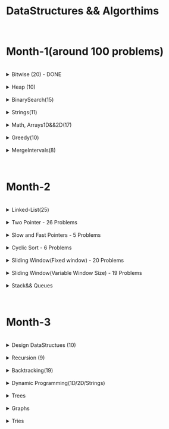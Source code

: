 DataStructures && Algorthims
============================


<br>

<h1>Month-1(around 100 problems)</h1>


<br>
<details>
<Summary>Bitwise (20) - DONE</Summary>

S.No. | Question Name | Java Solution |
------|---------------|---------------|
1 | [Check if ith bit set or not](https://practice.geeksforgeeks.org/problems/check-whether-k-th-bit-is-set-or-not-1587115620/1) |[JAVA](./src/main/java/Bitwise/BitSetOrNot.java)|
2 | [Number of 1 bits](https://leetcode.com/problems/number-of-1-bits/) |[JAVA](./src/main/java/Bitwise/NumberOfSetBits.java)|
3 | [Counting Bits](https://leetcode.com/problems/counting-bits/) |[JAVA](./src/main/java/Bitwise/CountingBits.java)|
4 | [Reverse Bits](https://leetcode.com/problems/reverse-bits/) |[JAVA](./src/main/java/Bitwise/ReverseBits.java)|
5 | [say N is odd/even](https://practice.geeksforgeeks.org/problems/odd-or-even3618/1) |[JAVA](./src/main/java/Bitwise/EvenOrOdd.java)|
6 | [Extract/Set/Clear/Remove]() |[JAVA](./src/main/java/Bitwise/)|
7 | [Check if a no is a power of 2](https://practice.geeksforgeeks.org/problems/power-of-2-1587115620/1) |[JAVA](./src/main/java/Bitwise/PowerOf2OrNot.java)|
8 | [Swap 2 nos without using third variable](https://practice.geeksforgeeks.org/problems/swap-two-numbers3844/1) |[JAVA](./src/main/java/Bitwise/Swap2Numbers.java)|
9 | [Add Binary](https://leetcode.com/problems/add-binary/) |[JAVA](./src/main/java/Bitwise/AddBinary.java)|
10 | [Sum of Two Integers](https://leetcode.com/problems/sum-of-two-integers/) |[JAVA](./src/main/java/Bitwise/SumOfTwoIntegers.java)|
11 | [Single Number](https://leetcode.com/problems/single-number/) |[JAVA](./src/main/java/Bitwise/SingleNumber_I.java)|
12 | [Single Number II](https://leetcode.com/problems/single-number-ii/) |[JAVA](./src/main/java/Bitwise/SingleNumber_I.java)|
12 | [Single No III](https://leetcode.com/problems/single-number-iii) |[JAVA](./src/main/java/Bitwise/TwoUniqueNumbers.java)|
13 | [Bitwise AND of Numbers Range](https://leetcode.com/problems/bitwise-and-of-numbers-range/) |[JAVA](./src/main/java/Bitwise/BitwiseANDRange.java)|
14 | [Print Xor of 1 to N and Range](https://practice.geeksforgeeks.org/problems/xor-of-a-given-range/1) |[JAVA](./src/main/java/Bitwise/XOR_Range.java)|
15 | [Missing Numbers](https://leetcode.com/problems/missing-number/) |[JAVA](./src/main/java/Bitwise/MissingNumberXor.java)|
16 | [Implement Set DS]() |[JAVA](./src/main/java/Bitwise/)|
17 | [Subsets(power set)](https://practice.geeksforgeeks.org/problems/power-set4302/1) |[JAVA](./src/main/java/Bitwise/PowerSet.java)|
18 | [Print all subsequences whose sum=k]() |[JAVA](./src/main/java/Bitwise/)|
19 | [Decimal to Binary ](https://practice.geeksforgeeks.org/problems/decimal-to-binary-1587115620/1) |[JAVA](./src/main/java/Bitwise/DecimalToBinaryConversion.java)|
20 | [Binary to Decimal](https://practice.geeksforgeeks.org/problems/binary-number-to-decimal-number3525/1) |[JAVA](./src/main/java/Bitwise/BinaryToDecimalConversion.java)|
</details>



</details>
<br>
<details>
<Summary>Heap (10)</Summary>

S.No. | Question Name | Java Solution |
------|---------------|---------------|
1 | [Kth Largest element in an array](https://leetcode.com/problems/kth-largest-element-in-an-array/) |[JAVA](./src/main/java/heaps/)|
2 | [top k frequent elements](https://leetcode.com/problems/top-k-frequent-elements/)|[JAVA](./src/main/java/heaps/)|
3 | [Top k frequent words](https://leetcode.com/problems/top-k-frequent-words/) |[JAVA](./src/main/java/TwoPointers/)|
4 | [Re-organize String](https://leetcode.com/problems/reorganize-string/) |[JAVA](./src/main/java/TwoPointers/)|
5 | [Find k closest elemnts](https://leetcode.com/problems/find-k-closest-elements/) |[JAVA](./src/main/java/TwoPointers/)|
6 | [k closest points to origin](https://leetcode.com/problems/k-closest-points-to-origin/) |[JAVA](./src/main/java/TwoPointers/)|
7 | [Find median from data stream](https://leetcode.com/problems/find-median-from-data-stream/) |[JAVA](./src/main/java/TwoPointers/)|
8 | [Merge k sorted lists](https://leetcode.com/problems/merge-k-sorted-lists) |[JAVA](./src/main/java/TwoPointers/)|
9 | [car pooling](https://leetcode.com/problems/car-pooling) |[JAVA](./src/main/java/TwoPointers/)|
</details>




</details>
<br>
<details>
<Summary>BinarySearch(15)</Summary>

S.No. | Question Name | Java Solution |
------|---------------|---------------|
1 |[Binary Search](https://leetcode.com/problems/binary-search/) |[JAVA](./src/main/java/BinarySearch/)|
2 |[Find the peak Element I](https://leetcode.com/problems/find-peak-element/) |[JAVA](./src/main/java/BinarySearch/)|
2 |[Find the peak Element II](https://leetcode.com/problems/find-a-peak-element-ii) |[JAVA](./src/main/java/BinarySearch/)|
3 |[Search in a 2DMatrix](https://leetcode.com/problems/search-a-2d-matrix/) |[JAVA](./src/main/java/BinarySearch/)|
3 |[Search in  a 2DMatrix II](https://leetcode.com/problems/search-a-2d-matrix-ii/) |[JAVA](./src/main/java/BinarySearch/)|
4 |[Search In a rotated + sorted array I](https://leetcode.com/problems/search-in-rotated-sorted-array/) |[JAVA](./src/main/java/BinarySearch/)|
4 |[Search In a rotated + sorted array II](https://leetcode.com/problems/search-in-rotated-sorted-array-ii/) |[JAVA](./src/main/java/BinarySearch/)|
5 |[Kth Smallest Element In a sorted Matrix](https://leetcode.com/problems/kth-smallest-element-in-a-sorted-matrix/) |[JAVA](./src/main/java/BinarySearch/)|
6 |[Find first and last position of element in sorted array](https://leetcode.com/problems/find-first-and-last-position-of-element-in-sorted-array/) |[JAVA](./src/main/java/BinarySearch/)|
7 |[Median of Two Sorted Arrays](https://leetcode.com/problems/median-of-two-sorted-arrays/) |[JAVA](./src/main/java/BinarySearch/)|
8 |[Count of Smaller numbers after self](https://leetcode.com/problems/count-of-smaller-numbers-after-self/) |[JAVA](./src/main/java/BinarySearch/)|
9 |[SQRT](https://leetcode.com/problems/sqrtx/) |[JAVA](./src/main/java/BinarySearch/)|
9 |[valid-perfect-square](https://leetcode.com/problems/valid-perfect-square/) |[JAVA](./src/main/java/BinarySearch/)|
10 |[First bad version](https://leetcode.com/problems/first-bad-version/) |[JAVA](./src/main/java/BinarySearch/)|
11 |[the-painters-partition](https://www.geeksforgeeks.org/the-painters-partition-problem-using-binary-search/) |[JAVA](./src/main/java/BinarySearch/)|
11 |[Allocate-minimum-number-of-pages](https://takeuforward.org/data-structure/allocate-minimum-number-of-pages/) |[JAVA](./src/main/java/BinarySearch/)|
11 |[Aggressive cows](https://takeuforward.org/data-structure/aggressive-cows-detailed-solution/) |[JAVA](./src/main/java/BinarySearch/)|
12 |[k-th-element-of-two-sorted-arrays](https://takeuforward.org/data-structure/k-th-element-of-two-sorted-arrays/) |[JAVA](./src/main/java/BinarySearch/)|
13 |[search-single-element-in-a-sorted-array](https://takeuforward.org/data-structure/search-single-element-in-a-sorted-array/) |[JAVA](./src/main/java/BinarySearch/)|
14 |[capacity-to-ship-packages-within-d-days](https://leetcode.com/problems/capacity-to-ship-packages-within-d-days/) |[JAVA](./src/main/java/BinarySearch/)|
-|[minimum-number-of-days-to-make-m-bouquets](https://leetcode.com/problems/minimum-number-of-days-to-make-m-bouquets/) |[JAVA](./src/main/java/BinarySearch/)|

</details>


<br>
<details>
<Summary>Strings(11)</Summary>

S.No. | Question Name | Java Solution |
------|---------------|---------------|
1 | [Length of Last Word](https://leetcode.com/problems/length-of-last-word/) |[JAVA]()|
2 | [Reverse words in a string](https://leetcode.com/problems/reverse-words-in-a-string/) |[JAVA]()|
3 | [Longest common prefix](https://leetcode.com/problems/longest-common-prefix/) |[JAVA]()|
4 | [Text Justification](https://leetcode.com/problems/text-justification/) |[JAVA]()|
5 | [Encode & Decode Strings](https://leetcode.com/problems/encode-and-decode-strings/) |[JAVA]()|
6 | [Find the index of the first occurence in a string](https://leetcode.com/problems/find-the-index-of-the-first-occurrence-in-a-string/) |[JAVA]()|
7 | [Valid Anagram](https://leetcode.com/problems/valid-anagram/) |[JAVA]()|
8 | [Group Anagrams](https://leetcode.com/problems/group-anagrams/) |[JAVA]()|
9 | [Zig Zag conversion](https://leetcode.com/problems/zigzag-conversion/) |[JAVA]()|
10 | [Isomorphic Strings](https://leetcode.com/problems/isomorphic-strings/) |[JAVA]()|
11 | [Ransom Note](https://leetcode.com/problems/ransom-note/) |[JAVA]()|
</details>



<br>
<details>
<Summary>Math, Arrays1D&&2D(17)  </Summary>

S.No. | Question Name | Java Solution |
------|---------------|---------------|
1 | [Palindrome Number](https://leetcode.com/problems/palindrome-number/) |[JAVA]()|
2 | [Plus One](https://leetcode.com/problems/plus-one/) |[JAVA]()|
3 | [Factorial Trailing Zeros](https://leetcode.com/problems/factorial-trailing-zeroes/) |[JAVA]()|
4 | [Max points on a line](https://leetcode.com/problems/max-points-on-a-line/) |[JAVA]()|
5 | [Rotate Image](https://leetcode.com/problems/max-points-on-a-line/) |[JAVA]()|
6 | [Set Matrix to Zero](https://leetcode.com/problems/max-points-on-a-line/) |[JAVA]()|
7 | [Spiral Matrix](https://leetcode.com/problems/max-points-on-a-line/) |[JAVA]()|
8 | [Sqrt(x)](https://leetcode.com/problems/sqrtx/) |[JAVA]()|
9 | [Majority Element I & II](https://leetcode.com/problems/majority-element/) |[JAVA]()|
10 | [Contains duplicate](https://leetcode.com/problems/contains-duplicate/) |[JAVA]()|
11 | [h-Index](https://leetcode.com/problems/h-index/) |[JAVA]()|
12 | [Longest Consecutive sequence](https://leetcode.com/problems/longest-consecutive-sequence/) |[JAVA]()|
13 | [Game of Life](https://leetcode.com/problems/game-of-life/) |[JAVA]()|
14 | [Longest Palindrome](https://leetcode.com/problems/longest-palindrome/) |[JAVA]()|
15 | [Fraction to recurring decimal](https://leetcode.com/problems/fraction-to-recurring-decimal/) |[JAVA]()|
16 | [Logger Rate Limiter](https://leetcode.com/problems/logger-rate-limiter/) |[JAVA]()|
17 |[Product of Array-exceptSelf(PrefixSum)](https://leetcode.com/problems/product-of-array-except-self/) |[JAVA](./src/main/java/BinarySearch/)|
</details>






<br>
<details>
<Summary>Greedy(10)</Summary>


S.No. | Question Name | Java Solution |
------|---------------|---------------|
1 |[Largest-Number](https://leetcode.com/problems/largest-number/) |[JAVA](./src/main/java/Graphs/)|
2 |[Gas Station](https://leetcode.com/problems/gas-station/) |[JAVA](./src/main/java/Graphs/)|
3 |[Boats to save people](https://leetcode.com/problems/boats-to-save-people/) |[JAVA](./src/main/java/Graphs/)|
4 |[Jump Game](https://leetcode.com/problems/jump-game/) |[JAVA](./src/main/java/Graphs/)|
5 |[Two-City-scheduling](https://leetcode.com/problems/two-city-scheduling/) |[JAVA](./src/main/java/Graphs/)|
6 |[increasing-triplet-subsequence](https://leetcode.com/problems/increasing-triplet-subsequence/) |[JAVA](./src/main/java/Graphs/)|
7 |[distribute-candies](https://leetcode.com/problems/distribute-candies/) |[JAVA](./src/main/java/Graphs/)|
8 |[Find the celebrity](https://www.youtube.com/watch?v=LZJBZEnoYLQ) |[JAVA](./src/main/java/Graphs/)|
9 |[Minimum platforms](https://practice.geeksforgeeks.org/problems/minimum-platforms-1587115620/1) |[JAVA](./src/main/java/Graphs/)|
10 |[Minimum no of refueling shops](https://leetcode.com/problems/minimum-number-of-refueling-stops/) |[JAVA](./src/main/java/Graphs/)|
</details>



</details>
<br>
<details>
<Summary>MergeIntervals(8)</Summary>

S.No. | Question Name | Java Solution |
------|---------------|---------------|
1 |[mergeInterval](https://leetcode.com/problems/merge-intervals/) |[JAVA](./src/main/java/mergeIntervals/)|
2 |[InsertInterval](https://leetcode.com/problems/insert-interval/) |[JAVA](./src/main/java/mergeIntervals/)|
3 |[Interval List Intersections](https://leetcode.com/problems/interval-list-intersections/) |[JAVA](./src/main/java/mergeIntervals/)|
4 |[Meeting rooms ii](https://leetcode.com/problems/meeting-rooms-ii/) |[JAVA](./src/main/java/mergeIntervals/)|
5 |[Employee free time](https://leetcode.com/problems/employee-free-time/) |[JAVA](./src/main/java/mergeIntervals/)|
6 |[Summary Ranges](https://leetcode.com/problems/summary-ranges/) |[JAVA](./src/main/java/mergeIntervals/)|
7 |[Non-overlapping intervals](https://leetcode.com/problems/non-overlapping-intervals/) |[JAVA](./src/main/java/mergeIntervals/)|
8 |[Minimum no of arrows to burst ballons](https://leetcode.com/problems/minimum-number-of-arrows-to-burst-balloons/) |[JAVA](./src/main/java/mergeIntervals/)|
</details>









<br>
<br>

<h1>Month-2</h1>


</details>
<br>
<details>
<Summary>Linked-List(25)</Summary>

S.No. | Question Name | Java Solution |
------|---------------|---------------|
1 | [Reverse LinkedLists](https://leetcode.com/problems/reverse-linked-list/) |[JAVA](./src/main/java/LinkedList/)|
2 | [Reverse LinkedLists II](https://leetcode.com/problems/reverse-linked-list-ii/)|[JAVA](./src/main/java/LinkedList/)|
3 | [Swapping nodes in pair](https://leetcode.com/problems/swap-nodes-in-pairs/) |[JAVA](./src/main/java/LinkedList/)|
4 | [Reverse nodes in k pair](https://leetcode.com/problems/reverse-nodes-in-k-group/) |[JAVA](./src/main/java/LinkedList/)|
5 | [Reverse nodes in even length groups](https://leetcode.com/problems/reverse-nodes-in-even-length-groups/) |[JAVA](./src/main/java/LinkedList/)|
6 | [Odd-even linked list](https://leetcode.com/problems/odd-even-linked-list/) |[JAVA](./src/main/java/LinkedList/)|
7 | [Reorder List](https://leetcode.com/problems/reorder-list/) |[JAVA](./src/main/java/LinkedList/)|
8 | [Rotate List](https://leetcode.com/problems/rotate-list/) |[JAVA](./src/main/java/LinkedList/)|
9 | [Swapping nodes in pair](https://leetcode.com/problems/swap-nodes-in-pairs/) |[JAVA](./src/main/java/LinkedList/)|
10 | [Reverse nodes in k pair](https://leetcode.com/problems/reverse-nodes-in-k-group/) |[JAVA](./src/main/java/LinkedList/)|
11 | [copyList with random pointer](https://leetcode.com/problems/copy-list-with-random-pointer/) |[JAVA](./src/main/java/LinkedList/)|
12 | [Merge in between linkedLists](https://leetcode.com/problems/merge-in-between-linked-lists/) |[JAVA](./src/main/java/LinkedList/)|


</details>

<br>
<details>
<Summary>Two Pointer - 26 Problems</Summary>

S.No. | Question Name | Java Solution |
------|---------------|---------------|
1 | [partition-labels](https://leetcode.com/problems/partition-labels/) |[JAVA](./src/main/java/TwoPointers/PartitionLabels.java)|
2 | [trapping-rain-water](https://leetcode.com/problems/trapping-rain-water/)|[JAVA](./src/main/java/TwoPointers/TrappingRainWater.java)|
3 | [Trapping-rain-water-II](https://leetcode.com/problems/trapping-rain-water-ii/) |[JAVA](./src/main/java/TwoPointers/)|
4 | [container-with-most-water](https://leetcode.com/problems/container-with-most-water/) |[JAVA](./src/main/java/TwoPointers/ContainerWithMostWater.java)|
5 | [Valid Triangle](https://leetcode.com/problems/valid-triangle-number/) |[JAVA](./src/main/java/TwoPointers/ValidTriangle.java)|
6 | [k-diff-pairs-in-an-array](https://leetcode.com/problems/k-diff-pairs-in-an-array/) |[JAVA](./src/main/java/TwoPointers/FindKDiffPairs.java)|
7 | [Two Sum](https://leetcode.com/problems/two-sum/) |[JAVA](./src/main/java/TwoPointers/TwoSum_I.java)|
8 | [Two Sum II - Input Array sorted](https://leetcode.com/problems/two-sum-ii-input-array-is-sorted/) |[JAVA](./src/main/java/TwoPointers/TwoSum_II.java)|
9 | [3 Sum](https://leetcode.com/problems/3sum/) |[JAVA](./src/main/java/TwoPointers/ThreeSum.java)|
10 | [3 Sum closest](https://leetcode.com/problems/3sum-closest/) |[JAVA](./src/main/java/TwoPointers/ThreeSumClosest.java)|
11 | [4 Sum](https://leetcode.com/problems/4sum/) |[JAVA](./src/main/java/TwoPointers/FourSum.java)|
12 | [4 Sum II](https://leetcode.com/problems/4sum-ii/) |[JAVA](./src/main/java/TwoPointers/FourSum_II.java)|
13 | [move-zeroes](https://leetcode.com/problems/move-zeroes/) |[JAVA](./src/main/java/TwoPointers/MoveZeros.java)|
14 | [sort-colors](https://leetcode.com/problems/sort-colors/) |[JAVA](./src/main/java/TwoPointers/SortColors.java)|
15 | [max-consecutive-ones](https://leetcode.com/problems/max-consecutive-ones/) |[JAVA](./src/main/java/TwoPointers/MaxConsecutiveOnes.java)|
16 | [Remove Element](https://leetcode.com/problems/remove-element/) |[JAVA](./src/main/java/TwoPointers/RemoveElement.java)|
17 | [remove-duplicates-from-sorted-array/](https://leetcode.com/problems/remove-duplicates-from-sorted-array/) |[JAVA](./src/main/java/TwoPointers/RemoveDuplicatesFromSortedArrayIAndII.java)|
18 | [remove-duplicates-from-sorted-array II/](https://leetcode.com/problems/remove-duplicates-from-sorted-array-ii/) |[JAVA](./src/main/java/TwoPointers/RemoveDuplicatesFromSortedArrayIAndII.java)|
19 | [Remove-nth-node-from-end-of-list]( https://leetcode.com/problems/remove-nth-node-from-end-of-list) |[JAVA](./src/main/java/TwoPointers/RemoveNthNodeFromEndOfList.java)|
20 | [merge-sorted-array](https://leetcode.com/problems/merge-sorted-array/) |[JAVA](./src/main/java/TwoPointers/MergeSortedArray.java)|
21 | [string-compression](https://leetcode.com/problems/string-compression/) |[JAVA](./src/main/java/TwoPointers/StringCompression.java)|
22 | [Implement StrStr](https://leetcode.com/problems/find-the-index-of-the-first-occurrence-in-a-string/) |[JAVA](./src/main/java/TwoPointers/ImplementStrStr.java)|
23 | [Valid Palindrome](https://leetcode.com/problems/valid-palindrome/) |[JAVA](./src/main/java/TwoPointers/ValidPalindrome.java)|
24 | [Valid Palindrome II](https://leetcode.com/problems/valid-palindrome-ii/) |[JAVA](./src/main/java/TwoPointers/ValidPalindrome_II.java)|
25 | [Rotate Array](https://leetcode.com/problems/rotate-array/) |[JAVA](./src/main/java/TwoPointers/RotateArray.java)|
26 | [Reverse words in a String](https://leetcode.com/problems/reverse-words-in-a-string/) |[JAVA](./src/main/java/TwoPointers/ReverseWordsInAString.java)|



</details>
<br>
<details>
<Summary>Slow and Fast Pointers - 5 Problems</Summary>

S.No. | Question Name | Java Solution |
------|---------------|---------------|
1 | [Middle of the LinkedList](https://leetcode.com/problems/middle-of-the-linked-list/) |[JAVA](./src/main/java/FastAndSlowPointers/MiddleOfTheLinkedList.java)|
2 | [Linked List cycle](https://leetcode.com/problems/linked-list-cycle/) |[JAVA](./src/main/java/FastAndSlowPointers/LinkedListCycle.java)|
2 | [Linked List cycle II](https://leetcode.com/problems/linked-list-cycle/) |[JAVA](./src/main/java/FastAndSlowPointers/LinkedListCycle_II.java)|
3 | [Circular Array Loop](https://leetcode.com/problems/circular-array-loop/) |[JAVA](./src/main/java/FastAndSlowPointers/CircularArrayLoop.java)|
4 | [Palindrome LinkedList](https://leetcode.com/problems/palindrome-linked-list/) |[JAVA](./src/main/java/FastAndSlowPointers/PalindromeLinkedList.java)|
5 | [Happy Number](https://leetcode.com/problems/happy-number/) |[JAVA](./src/main/java/FastAndSlowPointers/HappyNumber.java)|
6 | [Find the duplicate Number](https://leetcode.com/problems/find-the-duplicate-number/description/) |[JAVA](./src/main/java/FastAndSlowPointers/FindTheDuplicateNumber.java)|
</details>


</details>
<br>
<details>
<Summary>Cyclic Sort - 6 Problems</Summary>

S.No. | Question Name | Java Solution |
------|---------------|---------------|
1 |[Missing Number](https://leetcode.com/problems/missing-number/) |[JAVA](./src/main/java/CyclicSort/MissingNumber.java)|
2 |[Find all numbers disappeard in the array](https://leetcode.com/problems/find-all-numbers-disappeared-in-an-array/) |[JAVA](./src/main/java/CyclicSort/FindAllMissingNumbersInArray.java)|
3 |[FInd the duplicate number](https://leetcode.com/problems/find-the-duplicate-number/)|[JAVA](./src/main/java/CyclicSort/FindTheDuplicateNumber.java)|
4 |[Find all duplicates in an array](https://leetcode.com/problems/find-all-duplicates-in-an-array/) |[JAVA](./src/main/java/CyclicSort/FillAllDuplicatesInArray.java)|
5 |[Set mismatch](https://leetcode.com/problems/set-mismatch/) |[JAVA](./src/main/java/CyclicSort/SetMismatch.java)|
6 |[First missing positive number](https://leetcode.com/problems/first-missing-positive/)|[JAVA](./src/main/java/CyclicSort/FirstMissingPositive.java)|
</details>


</details>
<br>
<details>
<Summary>Sliding Window(Fixed window) - 20 Problems</Summary>

S.No. | Question Name | Java Solution |
------|---------------|---------------|
1 |[substrings of size 3 with distinct characters](https://leetcode.com/problems/substrings-of-size-three-with-distinct-characters/)|[JAVA]()|
2 |[Contains duplicates II](https://leetcode.com/problems/contains-duplicate-ii/)|[JAVA](./src/main/java/SlidingWindow_Fixed/ContainsDuplicate_II.java)|
3 |[Maximum-average-subarray-I](https://leetcode.com/problems/maximum-average-subarray-i/)|[JAVA](./src/main/java/SlidingWindow_Fixed/Maximum_average_subarray_I.java)|
4 |[DietPlanPerformance ](http://lixinchengdu.github.io/algorithmbook/leetcode/diet-plan-performance.html)|[JAVA](./src/main/java/SlidingWindow_Fixed/DietPlanPerformance.java)|
5 |[Find the K-Beauty of a Number](https://leetcode.com/problems/find-the-k-beauty-of-a-number/)|[JAVA](./src/main/java/SlidingWindow_Fixed/FindTheKBeautyOFANumber.java)|
7 |[Repeated DNA Sequences](https://leetcode.com/problems/repeated-dna-sequences/)|[JAVA](./src/main/java/SlidingWindow_Fixed/RepeatedDNASequences.java)|
8 |[Find all anagrams in a string](https://leetcode.com/problems/find-all-anagrams-in-a-string/)|[JAVA](./src/main/java/SlidingWindow_Fixed/FindAllAnagaramsInAString.java)|
9 |[Permutations In a String](https://leetcode.com/problems/permutation-in-string/)|[JAVA](./src/main/java/SlidingWindow_Fixed/PermutationInAString.java)|
10 |[Sliding Window Maximum](https://leetcode.com/problems/sliding-window-maximum/) |[JAVA](./src/main/java/SlidingWindow_Fixed/SlidingWindowMaximum.java)|
11 |[Minimum Window Substring](https://leetcode.com/problems/minimum-window-substring/) |[JAVA](./src/main/java/SlidingWindow_Fixed/MinimumWindowSubstring.java)|
12 |[Sliding Window Maximum](https://leetcode.com/problems/sliding-window-maximum/)|[JAVA](./src/main/java/SlidingWindow_Fixed/SlidingWindowMaximum.java)|
13 |[Fruits into baskets(below 3 are same)](https://leetcode.com/problems/fruit-into-baskets/) |[JAVA](./src/main/java/SlidingWindow_Fixed/FruitsIntoBasket.java)| |
14 |[Longest Substring with almost K distinct characters](https://www.lintcode.com/problem/386/) |[JAVA]()|
15 |[Longest Substring with almost 2 distinct characters](https://www.lintcode.com/problem/928/)|[JAVA]()|
16 |[Subarrays with K different Integers](https://leetcode.com/problems/subarrays-with-k-different-integers/)|[JAVA]()|
17 |[Longest Substring without Repeating characters](https://leetcode.com/problems/longest-substring-without-repeating-characters/)|[JAVA]()|
18 |[Longest Substring with atleast k repeating characters](https://leetcode.com/problems/longest-substring-with-at-least-k-repeating-characters/)|[JAVA]()|
19 |[Longest Repeating Character Replacement](https://leetcode.com/problems/longest-repeating-character-replacement/)|[JAVA]()|
20 |[Count Occurences of Anagram](https://www.geeksforgeeks.org/count-occurrences-of-anagrams/)|[JAVA]()|
</details>


</details>
<br>
<details>
<Summary>Sliding Window(Variable Window Size) - 19 Problems</Summary>

S.No. | Question Name | Java Solution |
------|---------------|---------------|
1 |[Subarrays-Product-LessThan-K](https://leetcode.com/problems/subarray-product-less-than-k/)|[JAVA](./src/main/java/SlidingWindow_Variable/Subarray_Product_LessThan_K.java)|
2 |[Subarrays-Sum-Equals-K](https://leetcode.com/problems/subarray-product-less-than-k/)|[JAVA](./src/main/java/SlidingWindow_Variable/Subarray_Sum_Equals_K.java)|
3 |[Maximum Size subarray sum equals K](https://www.lintcode.com/problem/911)|[JAVA](./src/main/java/SlidingWindow_Variable/MaximumSizeSubArraySumEqualsToK.java)|
4 |[Minimum Size subarray sum greaterThan Equals K](https://leetcode.com/problems/minimum-size-subarray-sum)|[JAVA](./src/main/java/SlidingWindow_Variable/MinimumSize_SubarraySum_GreaterThanEquals_K.java)|
5 |[MaximumConsecutiveOnes-III](https://leetcode.com/problems/max-consecutive-ones-iii)|[JAVA](./src/main/java/SlidingWindow_Variable/MaxConsecutiveOnes_III.java)|
6 |[Grumpy Bookstore Owner](https://leetcode.com/problems/grumpy-bookstore-owner)|[JAVA](./src/main/java/SlidingWindow_Variable/GrumpyBookStoreOwner.java)|
7 |[longest-repeating-character-replacement](https://leetcode.com/problems/longest-repeating-character-replacement)|[JAVA](./src/main/java/SlidingWindow_Variable/GrumpyBookStoreOwner.java)|
8 |[longest-substring-without-repeating-characters](https://leetcode.com/problems/longest-substring-without-repeating-characters/)|[JAVA](./src/main/java/SlidingWindow_Variable/LongestSubstringWithoutRepeatingCharacters.java)|
9 |[Sliding-Window-Median](https://leetcode.com/problems/sliding-window-median/)|[JAVA](./src/main/java/SlidingWindow_Variable/Sliding_Window_Median.java)|
10 |[longest-continuous-subarray-with-absolute-diff-less-than-or-equal-to-limit](https://leetcode.com/problems/longest-continuous-subarray-with-absolute-diff-less-than-or-equal-to-limit)|[JAVA](./src/main/java/SlidingWindow_Variable/LongestContinuousSubarrayWithAbsoluteDiffLessThan.java)|
11 |[substring-with-concatenation-of-all-words](https://leetcode.com/problems/substring-with-concatenation-of-all-words)|[JAVA](./src/main/java/SlidingWindow_Variable/SubstringWithConcatenationOfAllWords.java)|
12 |[longest-nice-substring](https://leetcode.com/problems/longest-nice-substring/)|[JAVA](./src/main/java/SlidingWindow_Variable/LongestNiceSubstring.java)|
13 |[maximum-points-you-can-obtain-from-cards](https://leetcode.com/problems/maximum-points-you-can-obtain-from-cards)|[JAVA](./src/main/java/SlidingWindow_Variable/GrumpyBookStoreOwner.java)|
14 |[frequency-of-the-most-frequent-element](https://leetcode.com/problems/frequency-of-the-most-frequent-element/)|[JAVA](./src/main/java/SlidingWindow_Variable/GrumpyBookStoreOwner.java)|
15 |[count-unique-characters-of-all-substrings-of-a-given-string](https://leetcode.com/problems/count-unique-characters-of-all-substrings-of-a-given-string/)|[JAVA](./src/main/java/SlidingWindow_Variable/GrumpyBookStoreOwner.java)|
16 |[maximum-points-you-can-obtain-from-cards](https://leetcode.com/problems/maximum-points-you-can-obtain-from-cards)|[JAVA](./src/main/java/SlidingWindow_Variable/GrumpyBookStoreOwner.java)|
17 |[Minimum Window Subsequence](https://www.lintcode.com/problem/857/)|[JAVA](./src/main/java/SlidingWindow_Variable/GrumpyBookStoreOwner.java)|
18 |[Longest Subsequence Repeated k Times](https://leetcode.com/problems/longest-subsequence-repeated-k-times/)|[JAVA](./src/main/java/SlidingWindow_Variable/GrumpyBookStoreOwner.java)|
</details>







</details>
<br>
<details>
<Summary>Stack&& Queues</Summary>
</details>



<br>
<br>

<h1>Month-3</h1>

</details>
<br>
<details>
<Summary>Design DataStructues (10) </Summary>
 
 S.No. | Question Name | Java Solution |
 ------|---------------|---------------|
 1 |[LRU Cache](https://leetcode.com/problems/lru-cache/) |[JAVA]()|
 2 |[LFU Cache](https://leetcode.com/problems/lfu-cache/) |[JAVA]()|
 3 |[Design Browser Histroy](https://leetcode.com/problems/design-browser-history/) |[JAVA]()|
 4 |[Design Parking System](https://leetcode.com/problems/design-parking-system/) |[JAVA]()|
 5 |[Design Underground System](https://leetcode.com/problems/design-underground-system/) |[JAVA]()|
 6 |[All O(1) data Structures](https://leetcode.com/problems/all-oone-data-structure/) |[JAVA]()|
 7 |[Design Twitter](https://leetcode.com/problems/design-twitter/) |[JAVA]()|
 8 |[Tweets Count per Second](https://leetcode.com/problems/tweet-counts-per-frequency/) |[JAVA]()|
 9 |[insert - Delete-getRandom - O(1)](https://leetcode.com/problems/insert-delete-getrandom-o1/) |[JAVA]()|
 10 |[Design hashMap](https://leetcode.com/problems/design-hashmap/) |[JAVA]()|
</details>

</details>





</details>
<br>
<details>
<Summary>Recursion (9) </Summary>

S.No. | Question Name | Java Solution |
------|---------------|---------------|
1 |[Integer to English words](https://leetcode.com/problems/integer-to-english-words/) |[JAVA](./src/main/java/recursion/IntegerToEnglishWords.java)|
2 |[Power of any number -3,4](https://leetcode.com/problems/power-of-three/) |[JAVA](./src/main/java/recursion/PowerOfANumber.java)|
3 |[X raised to power n](https://leetcode.com/problems/powx-n/) |[JAVA](./src/main/java/recursion/PowerOfXRaisedToN.java)|
4 |[Josephus problem](https://practice.geeksforgeeks.org/problems/josephus-problem/1) |[JAVA](./src/main/java/recursion/IntegerToEnglishWords.java)|
5 |[Special keyboard](https://practice.geeksforgeeks.org/problems/special-keyboard3018/1) |[JAVA](./src/main/java/recursion/SpecialKeyboard.java)|
6 |[Count good Numbers](https://leetcode.com/problems/count-good-numbers/) |[JAVA](./src/main/java/recursion/CountGoodNumbers.java)|
7 |[Factorial](https://practice.geeksforgeeks.org/problems/factorial5739/1) |[JAVA](./src/main/java/recursion/FactorialAndFibonacci.java)
8 |[Fibonacci](https://practice.geeksforgeeks.org/problems/nth-fibonacci-number1335/1) |[JAVA](./src/main/java/recursion/FactorialAndFibonacci.java)
9 |[Towers of hanoi](https://practice.geeksforgeeks.org/problems/tower-of-hanoi-1587115621/1) |[JAVA](./src/main/java/recursion/TowersOfHanoi.java)
</details>


</details>
<br>
<details>
<Summary>Backtracking(19)</Summary>

S.No. | Question Name | Java Solution |
------|---------------|---------------|
1 |[Rat In a maze](https://www.geeksforgeeks.org/rat-in-a-maze/) |[JAVA](./src/main/java/backtracking/RatInaMaze.java)|
2 |[Valid-sudoku](https://leetcode.com/problems/valid-sudoku/) |[JAVA](./src/main/java/backtracking/ValidSuduko.java)|
3 |[Sudoku solver](https://leetcode.com/problems/sudoku-solver/) |[JAVA](./src/main/java/backtracking/SudukoSolver.java)|
4 |[N-Queens Problem I && II](https://leetcode.com/problems/n-queens/) |[JAVA](./src/main/java/backtracking/NQueens.java)|
5 |[letter-combinations-of-a-phone-number](https://leetcode.com/problems/letter-combinations-of-a-phone-number/)|[JAVA](./src/main/java/backtracking/LetterCombinationsOfAPhoneNumber.java)|
6 |[Subsets I && II](https://leetcode.com/problems/subsets-i/) |[JAVA](./src/main/java/backtracking/Subsets_I.java)|
7 |[Permutations I && II](https://leetcode.com/problems/permutations/description/) |[JAVA](./src/main/java/backtracking/Permutation.java)|
8 |[Combinations](https://leetcode.com/problems/combinations/) |[JAVA](./src/main/java/backtracking/Combination.java)|
8 |[Combination Sum I,II and III](https://leetcode.com/problems/combination-sum/) |[JAVA](./src/main/java/backtracking/CombinationSum.java)|
9 |[Unique Grid paths III](https://www.geeksforgeeks.org/rat-in-a-maze/) |[JAVA](./src/main/java/backtracking/)|
10|[Restore Ip address](https://leetcode.com/problems/restore-ip-addresses/) |[JAVA](./src/main/java/backtracking/RestoreIpAddress.java)|
11 |[Decode ways](https://leetcode.com/problems/decode-ways/) |[JAVA](./src/main/java/backtracking/DecodeWays.java)|
12 |[Integer break](https://leetcode.com/problems/integer-break/) |[JAVA](./src/main/java/backtracking/)|
13 |[word break](https://leetcode.com/problems/integer-break/) |[JAVA](./src/main/java/backtracking/WordBreak_I.java)|
14 |[word break II](https://leetcode.com/problems/integer-break/) |[JAVA](./src/main/java/backtracking/WordBreak_II.java)|
15 |[word Search](https://leetcode.com/problems/word-search/) |[JAVA](./src/main/java/backtracking/WordSearch_I.java)|
16 |[word Search II](https://leetcode.com/problems/integer-break/) |[JAVA](./src/main/java/backtracking/WordSearch_II.java)|
17 |[Generate parenthesis](https://leetcode.com/problems/generate-parentheses/) |[JAVA](./src/main/java/backtracking/GenerateParenthesis.java)|
18 |[Regular expression](https://leetcode.com/problems/regular-expression-matching/) |[JAVA](./src/main/java/backtracking/RegularExpressionMatching.java)|
19 |[Wildcard](https://leetcode.com/problems/wildcard-matching/) |[JAVA](./src/main/java/backtracking/WildCard.java)|


</details>
<br>
<details>
<Summary>Dynamic Programming(1D/2D/Strings)</Summary>

S.No. | Question Name | Java Solution |
------|---------------|---------------|
1 |[Fibonaaci]() |[JAVA](./src/main/java/DynamicProgramming/)|
1 |[Climbing Stairs I && II](https://leetcode.com/problems/climbing-stairs/) |[JAVA](./src/main/java/DynamicProgramming/)|
2 |[House Robber I && II](https://leetcode.com/problems/house-robber/) |[JAVA](./src/main/java/DynamicProgramming/)|
3 |[Coin change I && II](https://leetcode.com/problems/coin-change/) |[JAVA](./src/main/java/DynamicProgramming/)|
5 |[Subset Sum]() |[JAVA](./src/main/java/DynamicProgramming/)|
5 |[TargetSum](https://leetcode.com/problems/target-sum) |[JAVA](./src/main/java/DynamicProgramming/)|
5 |[partition-equal-subset-sum](https://leetcode.com/problems/partition-equal-subset-sum/) |[JAVA](./src/main/java/DynamicProgramming/)|
5 |[Partition to K Equal Sum Subsets](https://leetcode.com/problems/partition-to-k-equal-sum-subsets) |[JAVA](./src/main/java/DynamicProgramming/)|
4 |[Minimum cost to cut rod](https://leetcode.com/problems/minimum-cost-to-cut-a-stick/) |[JAVA](./src/main/java/DynamicProgramming/)|
6 |[Best Time to Buy and Sell Stock I,II ](https://leetcode.com/problems/best-time-to-buy-and-sell-stock) |[JAVA](./src/main/java/DynamicProgramming/)|
6 |[best-time-to-buy-and-sell-stock-with-cooldown](https://leetcode.com/problems/best-time-to-buy-and-sell-stock-with-cooldown/) |[JAVA](./src/main/java/DynamicProgramming/)|
7 |[maximum-subarray](https://leetcode.com/problems/maximum-subarray/) |[JAVA](./src/main/java/DynamicProgramming/)|
7 |[maximum-product-subarray](https://leetcode.com/problems/maximum-product-subarray/) |[JAVA](./src/main/java/DynamicProgramming/)|
8 |[Matrix chain multiplication - burst ballons](https://leetcode.com/problems/burst-balloons) |[JAVA](./src/main/java/DynamicProgramming/)|
9 |[delete and earn ](https://leetcode.com/problems/delete-and-earn/) |[JAVA](./src/main/java/DynamicProgramming/)|
10 |[Egg drop ](https://leetcode.com/problems/delete-and-earn/) |[JAVA](./src/main/java/DynamicProgramming/)|
11 |[Edit distance]() |[JAVA](./src/main/java/DynamicProgramming/)|



</details>


</details>
<br>
<details>
<Summary>Trees</Summary>

 S.No. | Question Name | Java Solution |
 ------|---------------|---------------|
 1 |[BFS - I](https://leetcode.com/problems/binary-tree-level-order-traversal/) |[JAVA]()|
 2 |[BFS - II](https://leetcode.com/problems/binary-tree-level-order-traversal-ii/) |[JAVA]()|
 3 |[N-ary Tree Level Order Traversal](https://leetcode.com/problems/n-ary-tree-level-order-traversal/) |[JAVA]()|
 4 |[Average of Levels in a BT](https://leetcode.com/problems/average-of-levels-in-binary-tree/) |[JAVA]()|
 5 |[Cousins in BT](https://leetcode.com/problems/cousins-in-binary-tree/) |[JAVA]()|
 6 |[Pre-Order](https://leetcode.com/problems/binary-tree-preorder-traversal/) |[JAVA]()|
 7 |[N- Ary Tree Pre-order](https://leetcode.com/problems/n-ary-tree-preorder-traversal/) |[JAVA]()|
 8 |[Post-Order](https://leetcode.com/problems/binary-tree-postorder-traversal/) |[JAVA]()|
 9 |[N- Ary Tree Post-order](https://leetcode.com/problems/n-ary-tree-postorder-traversal/) |[JAVA]()|
 10 |[In-Order](https://leetcode.com/problems/binary-tree-inorder-traversal/) |[JAVA]()|
 11 |[Left View of a Tree ](https://practice.geeksforgeeks.org/problems/left-view-of-binary-tree/1) |[JAVA]()|
 12 |[Right View of a Tree](https://leetcode.com/problems/binary-tree-right-side-view/) |[JAVA]()|
 13 |[Top View of a Tree](https://practice.geeksforgeeks.org/problems/top-view-of-binary-tree/1) |[JAVA]()|
 14 |[Bottom View of a Tree](https://practice.geeksforgeeks.org/problems/bottom-view-of-binary-tree/1) |[JAVA]()|
 15 |[Bottom Left View of a Tree](https://leetcode.com/problems/find-bottom-left-tree-value/) |[JAVA]()|
 16 |[Boundary Traversal](https://practice.geeksforgeeks.org/problems/boundary-traversal-of-binary-tree/1) |[JAVA]()|
 17 |[zigzag Traversal](https://leetcode.com/problems/binary-tree-zigzag-level-order-traversal/) |[JAVA]()|
 18 |[Vertical Order Traversal](https://leetcode.com/problems/vertical-order-traversal-of-a-binary-tree/) |[JAVA]()|
 19 |[Height of Binary Tree](https://practice.geeksforgeeks.org/problems/height-of-binary-tree/1) |[JAVA]()|
 20 |[Maximum Depth of Binary Tree](https://leetcode.com/problems/maximum-depth-of-binary-tree/) |[JAVA]()|
 21 |[Minimum Depth of Binary Tree](https://leetcode.com/problems/minimum-depth-of-binary-tree/) |[JAVA]()|
 22 |[Maximum Depth of N-ary Tree](https://leetcode.com/problems/maximum-depth-of-n-ary-tree/) |[JAVA]()|
 23 |[Diameter of Binary Tree](https://leetcode.com/problems/diameter-of-binary-tree/) |[JAVA]()|
 24 |[Maximum Width of Binary Tree](https://leetcode.com/problems/maximum-width-of-binary-tree/) |[JAVA]()|
 25 |[Inorder Successor in BST](https://practice.geeksforgeeks.org/problems/inorder-successor-in-bst/1) |[JAVA]()|
 26 |[Count Leaves in Binary Tree](https://practice.geeksforgeeks.org/problems/count-leaves-in-binary-tree/1) |[JAVA]()|
 27 |[Convert Sorted Array to Binary Search Tree](https://leetcode.com/problems/convert-sorted-array-to-binary-search-tree/) |[JAVA]()|
 28 |[Convert Sorted List to Binary Search Tree](https://leetcode.com/problems/convert-sorted-list-to-binary-search-tree/) |[JAVA]()|
 29 |[Flatten Binary Tree to Linked List](https://leetcode.com/problems/flatten-binary-tree-to-linked-list/) |[JAVA]()|
 30 |[convert-binary-search-tree-to-sorted-doubly-linked-list](https://www.lintcode.com/problem/1534/) |[JAVA]()|
 31 |[Convert BST To- Greater Tree](https://leetcode.com/problems/convert-bst-to-greater-tree/) |[JAVA]()|
 32 |[Construct Binary Tree from Preorder and Inorder Traversal](https://leetcode.com/problems/construct-binary-tree-from-preorder-and-inorder-traversal/) |[JAVA]()|
 33 |[Constuct String from Binary Tree](https://leetcode.com/problems/construct-string-from-binary-tree/) |[JAVA]()|
 34 |[Invert BT](https://leetcode.com/problems/invert-binary-tree/) |[JAVA]()|
 35 |[same tree](https://leetcode.com/problems/same-tree/) |[JAVA]()|
 36 |[subtree of another tree](https://leetcode.com/problems/subtree-of-another-tree/) |[JAVA]()|
 37 |[Symmetric Tree](https://leetcode.com/problems/symmetric-tree/) |[JAVA]()|
 38 |[Balanced BT](https://leetcode.com/problems/balanced-binary-tree/) |[JAVA]()|
 39 |[Validate BST](https://leetcode.com/problems/validate-binary-search-tree/) |[JAVA]()|
 40 |[Unique BST](https://leetcode.com/problems/unique-binary-search-trees/) |[JAVA]()|
 41 |[Path Sum I and II](https://leetcode.com/problems/path-sum/) |[JAVA]()|
 42 |[Sum root - leaf](https://leetcode.com/problems/sum-root-to-leaf-numbers/) |[JAVA]()|
 43 |[maximum path sum](https://practice.geeksforgeeks.org/problems/maximum-path-sum/1) |[JAVA]()|
 44 |[Populating Next Right ptrs](https://leetcode.com/problems/populating-next-right-pointers-in-each-node/) |[JAVA]()|
 45 |[Trim a BST](https://leetcode.com/problems/trim-a-binary-search-tree/) |[JAVA]()|
 46 |[Serialize and Deserialize a Binary Tree](https://practice.geeksforgeeks.org/problems/serialize-and-deserialize-a-binary-tree/1) |[JAVA]()|
 47 |[LCA - BST](https://leetcode.com/problems/lowest-common-ancestor-of-a-binary-search-tree/) |[JAVA]()|
 48 |[LCA- BT](https://leetcode.com/problems/lowest-common-ancestor-of-a-binary-tree/) |[JAVA]()|
 49 |[merge 2 binary trees](https://leetcode.com/problems/merge-two-binary-trees/) |[JAVA]()|
 50 |[kth smallest element in a bst](https://leetcode.com/problems/kth-smallest-element-in-a-bst/) |[JAVA]()|
 51 |[Binary Search Tree Iterato](https://leetcode.com/problems/binary-search-tree-iterator/description/) |[JAVA]()|
 
</details>




</details>
<br>
<details>
<Summary>Graphs</Summary>

S.No. | Question Name | Java Solution |
 ------|---------------|---------------|
1 |[Course Schedule](https://leetcode.com/problems/course-schedule/) |[JAVA]()|
2 |[Course Schedule II](https://leetcode.com/problems/course-schedule-ii/) |[JAVA]()|
3 |[ Longest Increasing Path in a Matrix](https://leetcode.com/problems/longest-increasing-path-in-a-matrix/) |[JAVA]()|
4 |[Find the celebrity ](https://leetcode.com/problems/find-the-celebrity/) |[JAVA]()|
5 |[alien dictionary - dfs](https://leetcode.com/problems/alien-dictionary/) |[JAVA]()|
6 |[Number of Islands](https://leetcode.com/problems/number-of-islands/) |[JAVA]()|
7 |[Surrounded Regions](https://leetcode.com/problems/surrounded-regions/) |[JAVA]()|
8 |[Number of Provinces](https://leetcode.com/problems/number-of-provinces/) |[JAVA]()|
9 |[Redundant Connection](https://leetcode.com/problems/redundant-connection/) |[JAVA]()|
10 |[Most Stones Removed with Same Row or Column](https://leetcode.com/problems/most-stones-removed-with-same-row-or-column/) |[JAVA]()|
11 |[Number of Operations to Make Network Connected](https://leetcode.com/problems/number-of-operations-to-make-network-connected/) |[JAVA]()|
12 |[Satisfiability of Equality Equations](https://leetcode.com/problems/satisfiability-of-equality-equations/) |[JAVA]()|
13 |[Accounts Merge](https://leetcode.com/problems/accounts-merge/) |[JAVA]()|
14 |[Number of Enclaves](https://leetcode.com/problems/number-of-enclaves/) |[JAVA]()|
15 |[Time Needed to Inform All Employees](https://leetcode.com/problems/time-needed-to-inform-all-employees/) |[JAVA]()|
16 |[Number of Closed Islands](https://leetcode.com/problems/number-of-closed-islands/) |[JAVA]()|
17 |[Keys and Rooms](https://leetcode.com/problems/keys-and-rooms/) |[JAVA]()|
18 |[Flood Fill](https://leetcode.com/problems/flood-fill/) |[JAVA]()|
19 |[Max Area of Island](https://leetcode.com/problems/max-area-of-island/) |[JAVA]()|
20 |[Find Eventual Safe States](https://leetcode.com/problems/find-eventual-safe-states/) |[JAVA]()|
21 |[01 Matrix](https://leetcode.com/problems/01-matrix/) |[JAVA]()|
22 |[As Far from Land as Possible](https://leetcode.com/problems/as-far-from-land-as-possible/) |[JAVA]()|
23 |[Rotting Oranges](https://leetcode.com/problems/rotting-oranges/) |[JAVA]()|
24 |[Shortest Path in Binary Matrix](https://leetcode.com/problems/shortest-path-in-binary-matrix/) |[JAVA]()|
25 |[Possible Bipartition](https://leetcode.com/problems/possible-bipartition/) |[JAVA]()|
26 |[Is Graph Bipartite?](https://leetcode.com/problems/is-graph-bipartite/) |[JAVA]()|
27 |[Network Delay Time](https://leetcode.com/problems/network-delay-time/) |[JAVA]()|
28 |[ Find the City With the Smallest Number of Neighbors at a Threshold Distance](https://leetcode.com/problems/find-the-city-with-the-smallest-number-of-neighbors-at-a-threshold-distance/) |[JAVA]()|
29 |[Cheapest Flights Within K Stops](https://leetcode.com/problems/cheapest-flights-within-k-stops/) |[JAVA]()|
30 |[Minimum Spanning Trees: Prim's and Kruskal's algorithm](https://leetcode.com/problems/optimize-water-distribution-in-a-village/) |[JAVA]()|
31 |[Critical Connections in a Network](https://leetcode.com/problems/critical-connections-in-a-network/) |[JAVA]()|
32 |[Hierholzer's algorithm for Eulerian circuits](https://leetcode.com/problems/reconstruct-itinerary/) |[JAVA]()|
33 |[Sliding Puzzle](https://leetcode.com/problems/sliding-puzzle/) |[JAVA]()|
34 |[Maximum Students Taking Exam](https://leetcode.com/problems/maximum-students-taking-exam/) |[JAVA]()|
 
</details>


</details>
<br>
<details>
<Summary>Tries</Summary>

S.No. | Question Name | Java Solution |
------|---------------|---------------|

</details>